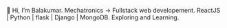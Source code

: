  👋 Hi, I’m Balakumar. Mechatronics -> Fullstack web developement. 
     ReactJS | Python | flask | Django | MongoDB.
     Exploring and Learning.
 

<!---
balarival/balarival is a ✨ special ✨ repository because its `README.md` (this file) appears on your GitHub profile.
You can click the Preview link to take a look at your changes.
--->
